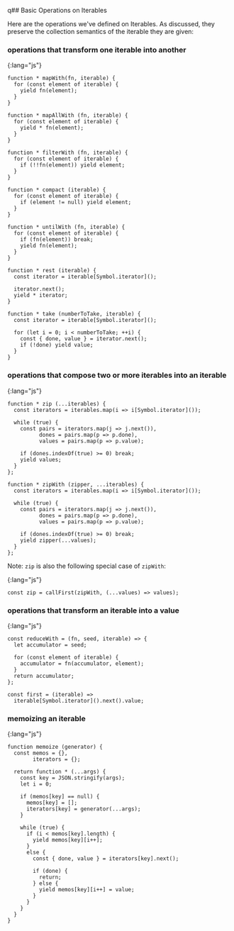  q## Basic Operations on Iterables

Here are the operations we've defined on Iterables. As discussed, they preserve the collection semantics of the iterable they are given:

### operations that transform one iterable into another

{:lang="js"}
~~~~~~~~
function * mapWith(fn, iterable) {
  for (const element of iterable) {
    yield fn(element);
  }
}

function * mapAllWith (fn, iterable) {
  for (const element of iterable) {
    yield * fn(element);
  }
}

function * filterWith (fn, iterable) {
  for (const element of iterable) {
    if (!!fn(element)) yield element;
  }
}

function * compact (iterable) {
  for (const element of iterable) {
    if (element != null) yield element;
  }
}

function * untilWith (fn, iterable) {
  for (const element of iterable) {
    if (fn(element)) break;
    yield fn(element);
  }
}

function * rest (iterable) {
  const iterator = iterable[Symbol.iterator]();

  iterator.next();
  yield * iterator;
}

function * take (numberToTake, iterable) {
  const iterator = iterable[Symbol.iterator]();

  for (let i = 0; i < numberToTake; ++i) {
    const { done, value } = iterator.next();
    if (!done) yield value;
  }
}
~~~~~~~~

### operations that compose two or more iterables into an iterable

{:lang="js"}
~~~~~~~~
function * zip (...iterables) {
  const iterators = iterables.map(i => i[Symbol.iterator]());

  while (true) {
    const pairs = iterators.map(j => j.next()),
          dones = pairs.map(p => p.done),
          values = pairs.map(p => p.value);

    if (dones.indexOf(true) >= 0) break;
    yield values;
  }
};

function * zipWith (zipper, ...iterables) {
  const iterators = iterables.map(i => i[Symbol.iterator]());

  while (true) {
    const pairs = iterators.map(j => j.next()),
          dones = pairs.map(p => p.done),
          values = pairs.map(p => p.value);

    if (dones.indexOf(true) >= 0) break;
    yield zipper(...values);
  }
};
~~~~~~~~

Note: `zip` is also the following special case of `zipWith`:

{:lang="js"}
~~~~~~~~
const zip = callFirst(zipWith, (...values) => values);
~~~~~~~~

### operations that transform an iterable into a value

{:lang="js"}
~~~~~~~~
const reduceWith = (fn, seed, iterable) => {
  let accumulator = seed;

  for (const element of iterable) {
    accumulator = fn(accumulator, element);
  }
  return accumulator;
};

const first = (iterable) =>
  iterable[Symbol.iterator]().next().value;
~~~~~~~~

### memoizing an iterable

{:lang="js"}
~~~~~~~~
function memoize (generator) {
  const memos = {},
        iterators = {};

  return function * (...args) {
    const key = JSON.stringify(args);
    let i = 0;

    if (memos[key] == null) {
      memos[key] = [];
      iterators[key] = generator(...args);
    }

    while (true) {
      if (i < memos[key].length) {
        yield memos[key][i++];
      }
      else {
        const { done, value } = iterators[key].next();

        if (done) {
          return;
        } else {
          yield memos[key][i++] = value;
        }
      }
    }
  }
}
~~~~~~~~
